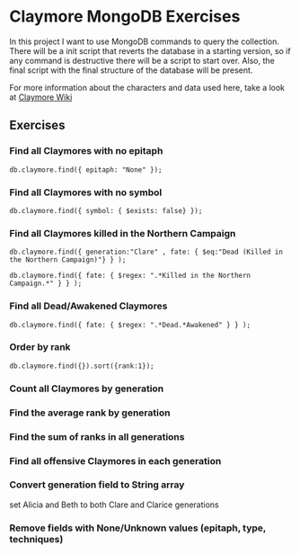 # Claymore MongoDB Exercises
In this project I want to use MongoDB commands to query the collection. There will be a init script that reverts the database in a starting version, so if any command is destructive there will be a script to start over. Also, the final script with the final structure of the database will be present.

For more information about the characters and data used here, take a look at [Claymore Wiki](https://claymore.fandom.com/wiki/Claymore)

## Exercises

### Find all Claymores with no epitaph
`db.claymore.find({ epitaph: "None" });`

### Find all Claymores with no symbol
`db.claymore.find({ symbol: { $exists: false} });`

### Find all Claymores killed in the Northern Campaign
`db.claymore.find({ generation:"Clare" , fate: { $eq:"Dead (Killed in the Northern Campaign)"} } );`

`db.claymore.find({ fate: { $regex: ".*Killed in the Northern Campaign.*" } } );`

### Find all Dead/Awakened Claymores
`db.claymore.find({ fate: { $regex: ".*Dead.*Awakened" } } );`

### Order by rank
`db.claymore.find({}).sort({rank:1});`

### Count all Claymores by generation

### Find the average rank by generation

### Find the sum of ranks in all generations

### Find all offensive Claymores in each generation

### Convert generation field to String array
set Alicia and Beth to both Clare and Clarice generations

### Remove fields with None/Unknown values (epitaph, type, techniques)

